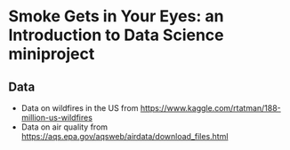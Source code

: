 # Smoke Gets in Your Eyes: an Introduction to Data Science miniproject

## Data

+ Data on wildfires in the US from https://www.kaggle.com/rtatman/188-million-us-wildfires
+ Data on air quality from https://aqs.epa.gov/aqsweb/airdata/download_files.html
